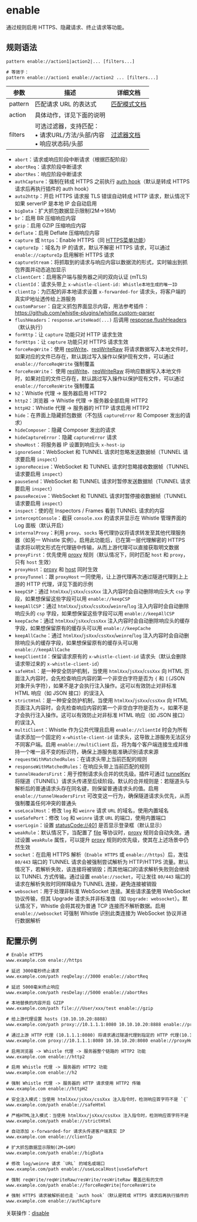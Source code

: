 # enable
通过规则启用 HTTPS、隐藏请求、终止请求等功能。

## 规则语法
``` txt
pattern enable://action1|action2|... [filters...]

# 等效于：
pattern enable://action1 enable://action2 ... [filters...]
```

| 参数    | 描述                                                         | 详细文档                  |
| ------- | ------------------------------------------------------------ | ------------------------- |
| pattern | 匹配请求 URL 的表达式                                        | [匹配模式文档](./pattern) |
| action  | 具体动作，详见下面的说明 | |
| filters | 可选过滤器，支持匹配：<br/>• 请求URL/方法/头部/内容<br/>• 响应状态码/头部 | [过滤器文档](./filters) |

- `abort`：请求或响应阶段中断请求（根据匹配阶段）
- `abortReq`：请求阶段中断请求
- `abortRes`：响应阶段中断请求
- `authCapture`：强制在转成 HTTPS 之前执行 [auth hook](../extensions/dev#auth)（默认是转成 HTTPS 请求后再执行插件的 auth hook）
- `auto2http`：开启 HTTPS 请求报 TLS 错误自动转成 HTTP 请求，默认情况下如果 serverIP 是本地 IP 会自动启用
- `bigData`：扩大抓包数据显示限制(2M→16M)
- `br`：启用 BR 压缩响应内容
- `gzip`：启用 GZIP 压缩响应内容
- `deflate`：启用 Deflate 压缩响应内容
- `capture` 或 `https`：Enable HTTPS（同 [HTTPS菜单功能](../gui/https.html)）
- `captureIp` ：域名为 IP 的请求，默认不解密 HTTPS 请求，可以通过 `enable://captureIp` 启用解析 HTTPS 请求
- `captureStream`：将抓取到的请求与响应内容以数据流的形式，实时输出到抓包界面并动态追加显示
- `clientCert`：启用客户端与服务器之间的双向认证 (mTLS)
- `clientId`：请求头带上 `x-whistle-client-id: Whistle本地生成的唯一ID`
- `clientIp`：为匹配的非本地请求设置 `x-forwarded-for` 请求头，将客户端的真实IP地址透传给上游服务
- `customParser`：自定义抓包界面显示内容，用法参考插件：https://github.com/whistle-plugins/whistle.custom-parser
- `flushHeaders`：`response.writeHead(...)` 后调用 [response.flushHeaders](https://nodejs.org/docs/latest/api/http.html#responseflushheaders)（默认执行）
- `forHttp`：让 `capture` 功能只对 HTTP 请求生效
- `forHttps`：让 `capture` 功能只对 HTTPS 请求生效
- `forceReqWrite`：使用 [reqWrite](./reqWrite)、[reqWriteRaw](./reqWriteRaw) 将请求数据写入本地文件时，如果对应的文件已存在，默认跳过写入操作以保护现有文件，可以通过 `enable://forceReqWrite` 强制覆盖
- `forceResWrite`： 使用 [resWrite](./resWrite)、[reqWriteRaw](./reqWriteRaw) 将响应数据写入本地文件时，如果对应的文件已存在，默认跳过写入操作以保护现有文件，可以通过 `enable://forceResWrite` 强制覆盖
- `h2`：Whistle 代理 -> 服务器启用 HTTP2
- `http2`：浏览器 -> Whistle 代理 -> 服务器全部启用 HTTP2
- `httpH2`：Whistle 代理 -> 服务器的 HTTP 请求启用 HTTP2
- `hide`：在界面上隐藏抓包数据（不包括 `captureError` 和 Composer 发出的请求）
- `hideComposer`：隐藏 Composer 发出的请求
- `hideCaptureError`：隐藏 `captureError` 请求
- `showHost`：将服务器 IP 设置到响应头 `x-host-ip`
- `ignoreSend`：WebSocket 和 TUNNEL 请求时忽略发送数据帧（TUNNEL 请求要启用 `inspect`）
- `ignoreReceive`：WebSocket 和 TUNNEL 请求时忽略接收数据帧（TUNNEL 请求要启用 `inspect`）
- `pauseSend`：WebSocket 和 TUNNEL 请求时暂停发送数据帧（TUNNEL 请求要启用 `inspect`）
- `pauseReceive`：WebSocket 和 TUNNEL 请求时暂停接收数据帧（TUNNEL 请求要启用 `inspect`）
- `inspect`：使的在 Inspectors / Frames 看到 TUNNEL 请求的内容
- `interceptConsole`：截获 `console.xxx` 的请求并显示在 Whistle 管理界面的 Log 面板（默认开启）
- `internalProxy`：利用 `proxy`、`socks` 等代理协议将请求转发至其他代理服务器（如另一 Whistle 实例）。启用此功能后，已在第一层代理解密的 HTTPS 请求将以明文形式在代理链中传输，从而上游代理可以直接获取明文数据
- `proxyFirst`：优先使用 [proxy](./proxy) 规则（默认情况下，同时匹配 `host` 和 `proxy`，只有 `host` 生效）
- `proxyHost`：[proxy](./proxy) 和 [host](./host) 同时生效
- `proxyTunnel`：跟 `proxyHost` 一同使用，让上游代理再次通过隧道代理到上上游的 HTTP 代理，详见下面的示例
- `keepCSP`：通过 `htmlXxx`/`jsXxx`/`cssXxx` 注入内容时会自动删除响应头大 `csp` 字段，如果想保留这些字段可以用 `enable://keepCSP`
- `keepAllCSP`：通过 `htmlXxx`/`jsXxx`/`cssXxx`/`weinre`/`log` 注入内容时会自动删除响应头的 `csp` 字段，如果想保留这些字段可以用 `enable://keepAllCSP`
- `keepCache`：通过 `htmlXxx`/`jsXxx`/`cssXxx` 注入内容时会自动删除响应头的缓存字段，如果想保留原有的缓存头可以用 `enable://keepCache`
- `keepAllCache`：通过 `htmlXxx`/`jsXxx`/`cssXxx`/`weinre`/`log` 注入内容时会自动删除响应头的缓存字段，如果想保留原有的缓存头可以用 `enable://keepAllCache`
- `keepClientId`：保留请求原有的 `x-whistle-client-id` 请求头（默认会删除请求带过来的  `x-whistle-client-id`）
- `safeHtml`：是一种安全防护机制，当使用 `htmlXxx`/`jsXxx`/`cssXxx` 向 HTML 页面注入内容时，会先检查响应内容的第一个非空白字符是否为 `{` 和 `[`（JSON 对象开头字符），如果不是才会执行注入操作。这可以有效防止对非标准 HTML 响应（如 JSON 接口）的误注入
- `strictHtml`：是一种安全防护机制，当使用 `htmlXxx`/`jsXxx`/`cssXxx` 向 HTML 页面注入内容时，会先检查响应内容的第一个非空白字符是否为 `<`，如果不是才会执行注入操作。这可以有效防止对非标准 HTML 响应（如 JSON 接口）的误注入
- `multiClient`：Whistle 作为公共代理且启用 `enable://clientId` 时会为所有请求添加一个固定的 `x-whistle-client-id` 请求头，这导致上游服务无法区分不同客户端。启用 `enable://multiClient` 后，将为每个客户端连接生成并维持一个唯一且不变的标识符，确保上游服务能准确识别请求来源
- `requestWithMatchedRules`：在请求头带上当前匹配的规则
- `responseWithMatchedRules`：在响应头带上当前匹配的规则
- `tunnelHeadersFirst`：用于控制请求头合并的优先级。插件可通过 [tunnelKey](../extensions/dev) 将隧道（TUNNEL）请求头传递至后续阶段。默认的合并规则是：若隧道头与解析后的普通请求头存在同名键，则保留普通请求头的值。启用 `enable://tunnelHeadersFirst` 可改变这一行为，确保隧道请求头优先，从而强制覆盖任何冲突的普通头
- `useLocalHost`：修改 `log` 和 `weinre` 请求 `URL` 的域名，使用内置域名
- `useSafePort`：修改 `log` 和 `weinre` 请求 `URL` 的端口，使用内置端口
- `userLogin`：设置 [statusCode://401](./statusCode) 是否显示登录框（默认显示）
- `weakRule`：默认情况下，当配置了 [file](./file) 等协议时，[proxy](./proxy) 规则会自动失效。通过设置 `weakRule` 属性，可以提升 [proxy](./proxy) 规则的优先级，使其在上述场景中仍然生效
- `socket`：在启用 HTTPS 解析（`Enable HTTPS` 或 `enable://https`）后，发往 `80/443` 端口的 TUNNEL 请求会被强制尝试解析为 HTTP/HTTPS 流量。默认情况下，若解析失败，该连接将被销毁；而其他端口的请求解析失败则会继续以 TUNNEL 方式传输。通过设置 `enable://socket`，可让发往 `80/443` 端口的请求在解析失败时同样降级为 TUNNEL 连接，避免连接被销毁
- `websocket`：用于处理非标准 WebSocket 连接。某些请求虽使用 WebSocket 协议传输，但其 Upgrade 请求头并非标准值（如 `Upgrade: websocket`）。默认情况下，Whistle 会将其视为普通 TCP 连接而不解析数据。启用 `enable://websocket` 可强制 Whistle 识别此类连接为 WebSocket 协议并进行数据解析


## 配置示例
``` txt
# Enable HTTPS
www.example.com enale://https

# 延迟 3000毫秒终止请求
www.example.com/path reqDelay://3000 enable://abortReq

# 延迟 5000毫米终止响应
www.example.com/path resDelay://5000 enable://abortRes

# 本地替换的内容开启 GZIP
www.example.com/path file:///User/xxx/test enable://gzip

# 给上游代理设置 hosts (10.10.10.20:8888)
www.example.com/path proxy://10.1.1.1:8080 10.10.10.20:8888 enable://proxyHost

# 通过上游 HTTP 代理 (10.1.1.1:8080) 将请求通过隧道代理到指定的 HTTP 代理(10.10.10.20:8080)
www.example.com proxy://10.1.1.1:8080 10.10.10.20:8080 enable://proxyHost|proxyTunnel

# 启用浏览器 -> Whistle 代理 -> 服务器整个链路的 HTTP2 功能
www.example.com enable://http2

# 启用 Whistle 代理 -> 服务器的 HTTP2 功能
www.example.com enable://h2

# 强制 Whistle 代理 -> 服务器的 HTTP 请求使用 HTTP2 传输
www.example.com enable://httpH2

# 安全注入模式：当使用 htmlXxx/jsXxx/cssXxx 注入指令时，检测响应首字符不是 `{` 才注入
www.example.com/path enable://safeHtml

# 严格HTML注入模式：当使用 htmlXxx/jsXxx/cssXxx 注入指令时，检测响应首字符不是 `<` 才注入
www.example.com/path enable://strictHtml

# 自动添加 x-forwarded-for 请求头传递客户端真实 IP
www.example.com enable://clientIp

# 扩大抓包数据显示限制(2M→16M)
www.example.com/path enable://bigData

# 修改 log/weinre 请求 `URL` 的域名或端口
www.example.com/path enable://useLocalHost|useSafePort

# 强制 reqWrite/reqWriteRaw/resWrite/resWriteRaw 覆盖已有的文件
www.example.com/path enable://forceReqWrite|forceResWrite

# 强制 HTTPS 请求被解析前也走 `auth hook`（默认是转成 HTTPS 请求后再执行插件的 auth hook）
www.example.com enable://authCapture
```

关联操作：[disable](./disable)
